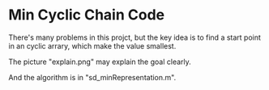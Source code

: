 # Min Cyclic Chain Code

There's many problems in this projct, 
but the key idea is to find a start point in an cyclic arrary,
which make the value smallest.

The picture "explain.png" may explain the goal clearly.

And the algorithm is in "sd_minRepresentation.m".

